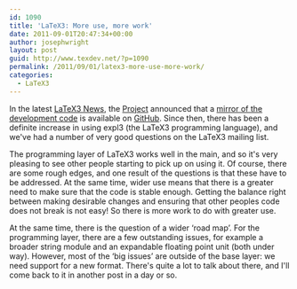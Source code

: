 ```yaml
---
id: 1090
title: 'LaTeX3: More use, more work'
date: 2011-09-01T20:47:34+00:00
author: josephwright
layout: post
guid: http://www.texdev.net/?p=1090
permalink: /2011/09/01/latex3-more-use-more-work/
categories:
  - LaTeX3
---
```

In the latest <a href="http://www.latex-project.org/site-news.html#2011-08-09">LaTeX3 News</a>, the <a href="http://www.latex-project.org/">Project</a> announced that a <a href="https://github.com/latex3/svn-mirror">mirror of the development code</a> is available on <a href="http://github.com/">GitHub</a>. Since then, there has been a definite increase in using expl3 (the LaTeX3 programming language), and we've had a number of very good questions on the LaTeX3 mailing list.

The programming layer of LaTeX3 works well in the main, and so it's very pleasing to see other people starting to pick up on using it. Of course, there are some rough edges, and one result of the questions is that these have to be addressed. At the same time, wider use means that there is a greater need to make sure that the code is stable enough. Getting the balance right between making desirable changes and ensuring that other peoples code does not break is not easy! So there is more work to do with greater use.

At the same time, there is the question of a wider ‘road map’. For the programming layer, there are a few outstanding issues, for example a broader string module and an expandable floating point unit (both under way). However, most of the ‘big issues’ are outside of the base layer: we need support for a new format. There's quite a lot to talk about there, and I'll come back to it in another post in a day or so.